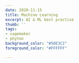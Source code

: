 ```yaml
---
date: 2020-11-15
title: Machine Learning
excerpt: AI & ML best practise
thumb: ''
tags:
- sagemaker
- phyton
background_color: "#50E3C2"
foreground_color: "#FFFFFF"

---
```

